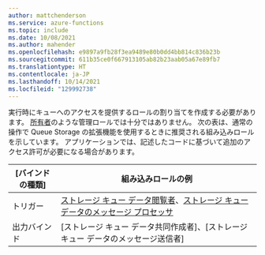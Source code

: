 ```yaml
---
author: mattchenderson
ms.service: azure-functions
ms.topic: include
ms.date: 10/08/2021
ms.author: mahender
ms.openlocfilehash: e9897a9fb28f3ea9489e80b0dd4bb814c836b23b
ms.sourcegitcommit: 611b35ce0f667913105ab82b23aab05a67e89fb7
ms.translationtype: HT
ms.contentlocale: ja-JP
ms.lasthandoff: 10/14/2021
ms.locfileid: "129992738"
---
```

実行時にキューへのアクセスを提供するロールの割り当てを作成する必要があります。 [所有者](../articles/role-based-access-control/built-in-roles.md#owner)のような管理ロールでは十分ではありません。 次の表は、通常の操作で Queue Storage の拡張機能を使用するときに推奨される組み込みロールを示しています。 アプリケーションでは、記述したコードに基づいて追加のアクセス許可が必要になる場合があります。

| [バインドの種類]   | 組み込みロールの例                                                |
|----------------|-----------------------------------------------------------------------|
| トリガー        | [ストレージ キュー データ閲覧者]、[ストレージ キュー データのメッセージ プロセッサ]   |
| 出力バインド | [ストレージ キュー データ共同作成者]、[ストレージ キュー データのメッセージ送信者] |

[ストレージ キュー データ閲覧者]: ../articles/role-based-access-control/built-in-roles.md#storage-queue-data-reader
[ストレージ キュー データのメッセージ プロセッサ]: ../articles/role-based-access-control/built-in-roles.md#storage-queue-data-message-processor
[ストレージ キュー データ メッセージ送信者]: ../articles/role-based-access-control/built-in-roles.md#storage-queue-data-message-sender
[ストレージ キュー データ共同作成者共同作成者]: ../articles/role-based-access-control/built-in-roles.md#storage-queue-data-contributor
